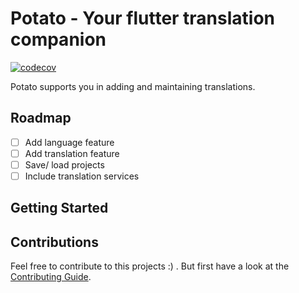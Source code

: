 # Potato - Your flutter translation companion

[![codecov](https://codecov.io/gh/Tobivaria/potato/branch/main/graph/badge.svg?token=4SDV41B667)](https://codecov.io/gh/Tobivaria/potato)

Potato supports you in adding and maintaining translations.

## Roadmap

- [ ] Add language feature
- [ ] Add translation feature
- [ ] Save/ load projects
- [ ] Include translation services

## Getting Started

## Contributions

Feel free to contribute to this projects :) . But first have a look at the
[Contributing Guide](CONTRIBUTING.md).
